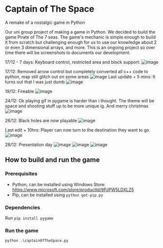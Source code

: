 # Captain of The Space
A remake of a nostalgic game in Python

Our uni group project of making a game in Python. We decided to build the game Pirate of The 7 seas. The game's mechanic is simple enough to build it from scratch but challenging enough for us to use our knowledge about 2 or even 3 dimensional arrays, and more.
This is an ongoing project so over time there will be screenshots to documents our development.

17/12 - 7 days: Keyboard control, restricted area and block support:
![image](https://user-images.githubusercontent.com/84757707/206679753-ea9f8622-8993-4246-afae-521e726dc02b.png)


17/12: Removed arrow control but completely converted all c++ code to python, map still glitch out on some areas
![image](https://user-images.githubusercontent.com/84757707/208159085-813ac025-a64e-4233-bdc5-a7de14ce9584.png)
Last update + 5 mins: It turns out that I was just dumb
![image](https://user-images.githubusercontent.com/84757707/208160015-603ee1fb-fab9-42c5-ba2a-fb7eb054cb16.png)


19/12: Fireable
![image](https://user-images.githubusercontent.com/84757707/208334110-7c2227a9-33b6-4791-bdcd-d1c362c39e7e.png)


24/12: Ok playing gif in pygame is harder than i thought. The theme will be space and shooting stuff up to be more unique ig. And merry christmas
![image](https://user-images.githubusercontent.com/84757707/209442290-a7364297-3a85-44d4-b28d-c693d52ae946.png)


26/12: Black holes are now playable
![image](https://user-images.githubusercontent.com/84757707/209501968-0967a948-465e-4028-b897-24a7e016e2f8.png)


Last edit + 10hrs: Player can now turn to the destination they want to go
![image](https://user-images.githubusercontent.com/84757707/209555741-5c1da607-dff0-4119-b8fe-edc2ba3301c0.png)


28/12: Presentation day
![image](https://user-images.githubusercontent.com/84757707/209775802-953455ed-1c2f-4d1f-bcdc-1a57d3076d65.png)
![image](https://user-images.githubusercontent.com/84757707/209813970-958b8041-42f0-42c4-a4da-52cbe7ab765d.png) ![image](https://user-images.githubusercontent.com/84757707/209813978-b443c052-33c0-456e-a261-eda9f2187571.png)



## How to build and run the game
### Prerequisites
- Python, can be installed using Windows Store: https://www.microsoft.com/store/productId/9PJPW5LDXLZ5
- Pip, can be installed using `python get-pip.py`

### Dependencies
Run `pip install pygame`
### Run the game
`python .\captainOfTheSpace.py`

